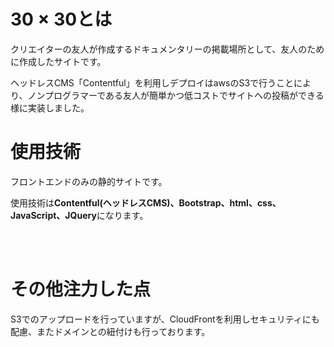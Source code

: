 
# 30 × 30とは

クリエイターの友人が作成するドキュメンタリーの掲載場所として、友人のために作成したサイトです。

ヘッドレスCMS「Contentful」を利用しデプロイはawsのS3で行うことにより、ノンプログラマーである友人が簡単かつ低コストでサイトへの投稿ができる様に実装しました。

# 使用技術

フロントエンドのみの静的サイトです。

使用技術は**Contentful(ヘッドレスCMS)、Bootstrap、html、css、JavaScript、JQuery**になります。

<br>
<br>

# その他注力した点

S3でのアップロードを行っていますが、CloudFrontを利用しセキュリティにも配慮、またドメインとの紐付けも行っております。

